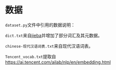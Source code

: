 # 数据

`dataset.py`文件中引用的数据说明：

`dict.txt`来自[jieba](https://github.com/fxsjy/jieba/blob/master/jieba/dict.txt)并增加了部分词汇及其元数据。

`chinese-现代汉语词表.txt`来自现代汉语词表。

`Tencent_vocab.txt`提取自 https://ai.tencent.com/ailab/nlp/en/embedding.html
